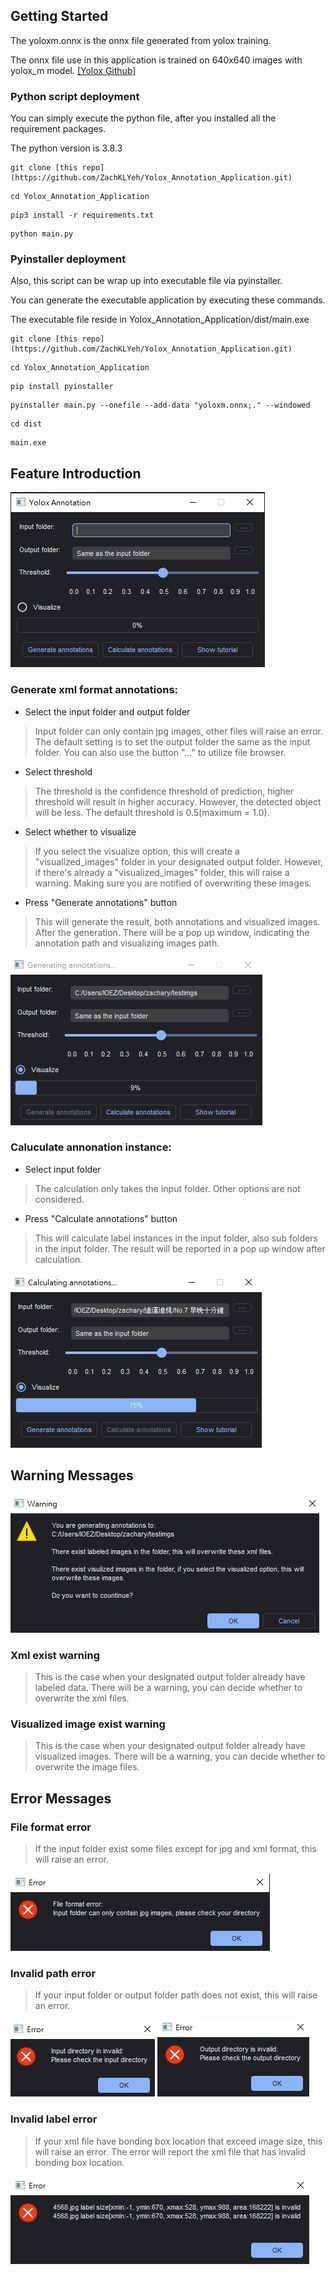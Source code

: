 ## Getting Started

The yoloxm.onnx is the onnx file generated from yolox training. 

The onnx file use in this application is trained on 640x640 images with yolox_m model. [[Yolox Github]](https://github.com/Megvii-BaseDetection/YOLOX)

### Python script deployment

You can simply execute the python file, after you installed all the requirement packages.

The python version is 3.8.3

```
git clone [this repo](https://github.com/ZachKLYeh/Yolox_Annotation_Application.git)
```
```
cd Yolox_Annotation_Application
```
```
pip3 install -r requirements.txt
```
```
python main.py
```

### Pyinstaller deployment

Also, this script can be wrap up into executable file via pyinstaller.

You can generate the executable application by executing these commands.

The executable file reside in Yolox_Annotation_Application/dist/main.exe

```
git clone [this repo](https://github.com/ZachKLYeh/Yolox_Annotation_Application.git)
```
```
cd Yolox_Annotation_Application
```
```
pip install pyinstaller
```
```
pyinstaller main.py --onefile --add-data "yoloxm.onnx;." --windowed
```
```
cd dist
```
```
main.exe
```


## Feature Introduction

![](pictures/mainwindow.jpg)

### Generate xml format annotations:

* Select the input folder and output folder

> Input folder can only contain jpg images, other files will raise an error.
> The default setting is to set the output folder the same as the input folder.
> You can also use the button "..." to utilize file browser.

* Select threshold

> The threshold is the confidence threshold of prediction, higher threshold will result in higher accuracy.
> However, the detected object will be less. The default threshold is 0.5(maximum = 1.0).

* Select whether to visualize

> If you select the visualize option, this will create a "visualized_images" folder in your designated output folder.
> However, if there's already a "visualized_images" folder, this will raise a warning.
> Making sure you are notified of overwriting these images.

* Press "Generate annotations" button

> This will generate the result, both annotations and visualized images.
> After the generation. There will be a pop up window, indicating the annotation path and visualizing images path.

![](pictures/generating.jpg)

### Caluculate annonation instance:

* Select input folder

> The calculation only takes the input folder. Other options are not considered.

* Press "Calculate annotations" button

> This will calculate label instances in the input folder, also sub folders in the input folder.
> The result will be reported in a pop up window after calculation.

![](pictures/calculating.jpg)

## Warning Messages

![](pictures/warning.jpg)

### Xml exist warning

> This is the case when your designated output folder already have labeled data.
> There will be a warning, you can decide whether to overwrite the xml files.

### Visualized image exist warning

> This is the case when your designated output folder already have visualized images.
> There will be a warning, you can decide whether to overwrite the image files.

## Error Messages

### File format error

> If the input folder exist some files except for jpg and xml format, this will raise an error.

![](pictures/file_format_error.jpg)

### Invalid path error

> If your input folder or output folder path does not exist, this will raise an error.

![](pictures/input_path_error.jpg)
![](pictures/output_path_error.jpg)

### Invalid label error

> If your xml file have bonding box location that exceed image size, this will raise an error.
> The error will report the xml file that has invalid bonding box location.

![](pictures/invalid_label_error.jpg)
